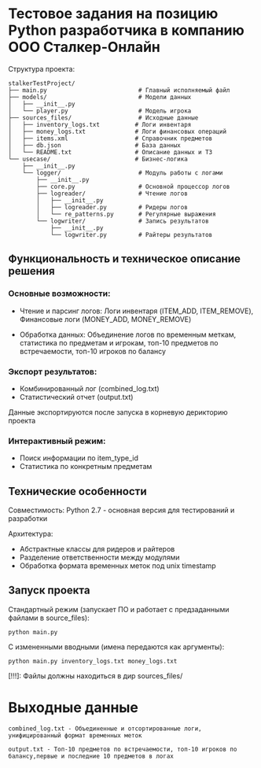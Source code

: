 # Тестовое задания на позицию Python разработчика в компанию ООО Сталкер-Онлайн

Структура проекта:
```
stalkerTestProject/
├── main.py                          # Главный исполняемый файл
├── models/                          # Модели данных
│   ├── __init__.py
│   └── player.py                    # Модель игрока
├── sources_files/                   # Исходные данные
│   ├── inventory_logs.txt          # Логи инвентаря
│   ├── money_logs.txt              # Логи финансовых операций
│   ├── items.xml                   # Справочник предметов
│   ├── db.json                     # База данных
│   └── README.txt                  # Описание данных и ТЗ
└── usecase/                        # Бизнес-логика
    ├── __init__.py
    └── logger/                      # Модуль работы с логами
        ├── __init__.py
        ├── core.py                  # Основной процессор логов
        ├── logreader/               # Чтение логов
        │   ├── __init__.py
        │   ├── logreader.py         # Ридеры логов
        │   └── re_patterns.py       # Регулярные выражения
        └── logwriter/               # Запись результатов
            ├── __init__.py
            └── logwriter.py         # Райтеры результатов
```

## Функциональность и техническое описание решения
### Основные возможности:
- Чтение и парсинг логов:
Логи инвентаря (ITEM_ADD, ITEM_REMOVE),
Финансовые логи (MONEY_ADD, MONEY_REMOVE)

- Обработка данных: Объединение логов по временным меткам, статистика по предметам и игрокам, топ-10 предметов по встречаемости, топ-10 игроков по балансу

### Экспорт результатов:

- Комбинированный лог (combined_log.txt)
- Статистический отчет (output.txt)

Данные экспортируются после запуска в корневую дерикторию проекта

### Интерактивный режим:
- Поиск информации по item_type_id
- Статистика по конкретным предметам

## Технические особенности
Совместимость:
Python 2.7 - основная версия для тестирований и разработки

Архитектура:
- Абстрактные классы для ридеров и райтеров
- Разделение ответственности между модулями
- Обработка формата временных меток под unix timestamp

## Запуск проекта

Стандартный режим (запускает ПО и работает с предзаданными файлами в source_files):
```
python main.py
```

С измененными вводными (имена передаются как аргументы):
```
python main.py inventory_logs.txt money_logs.txt
```

[!!!]: Файлы должны находиться в дир sources_files/

# Выходные данные
```
combined_log.txt - Объединенные и отсортированные логи, унифицированный формат временных меток
```

```
output.txt - Топ-10 предметов по встречаемости, топ-10 игроков по балансу,первые и последние 10 предметов в логах
```
